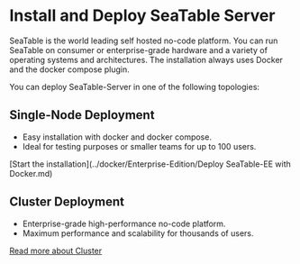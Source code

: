 # Install and Deploy SeaTable Server

SeaTable is the world leading self hosted no-code platform. You can run SeaTable on consumer or enterprise-grade hardware and a variety of operating systems and architectures. The installation always uses Docker and the docker compose plugin.

You can deploy SeaTable-Server in one of the following topologies:

## Single-Node Deployment

- Easy installation with docker and docker compose.
- Ideal for testing purposes or smaller teams for up to 100 users.

[Start the installation](../docker/Enterprise-Edition/Deploy SeaTable-EE with Docker.md)

## Cluster Deployment

- Enterprise-grade high-performance no-code platform.
- Maximum performance and scalability for thousands of users.

[Read more about Cluster](../docker/Cluster/seatable_cluster.md)
